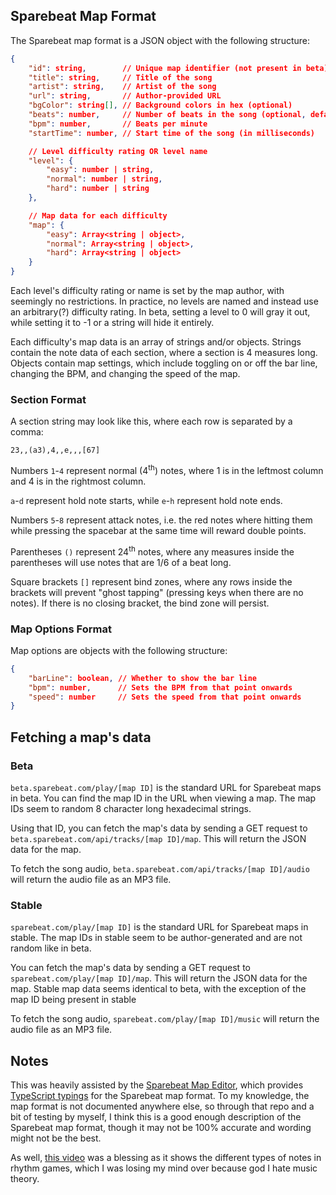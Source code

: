 ## Sparebeat Map Format

The Sparebeat map format is a JSON object with the following structure:

```json
{
    "id": string,        // Unique map identifier (not present in beta)
    "title": string,     // Title of the song
    "artist": string,    // Artist of the song
    "url": string,       // Author-provided URL
    "bgColor": string[], // Background colors in hex (optional)
    "beats": number,     // Number of beats in the song (optional, defaults to 4(?))
    "bpm": number,       // Beats per minute
    "startTime": number, // Start time of the song (in milliseconds)

    // Level difficulty rating OR level name
    "level": {
        "easy": number | string,
        "normal": number | string,
        "hard": number | string
    },

    // Map data for each difficulty
    "map": {
        "easy": Array<string | object>,
        "normal": Array<string | object>,
        "hard": Array<string | object>
    }
}
```

Each level's difficulty rating or name is set by the map author, with seemingly no restrictions. In practice, no levels are named and instead use an arbitrary(?) difficulty rating. In beta, setting a level to 0 will gray it out, while setting it to -1 or a string will hide it entirely.

Each difficulty's map data is an array of strings and/or objects. Strings contain the note data of each section, where a section is 4 measures long. Objects contain map settings, which include toggling on or off the bar line, changing the BPM, and changing the speed of the map.

### Section Format

A section string may look like this, where each row is separated by a comma:

```
23,,(a3),4,,e,,,[67]
```

Numbers `1`-`4` represent normal (4<sup>th</sup>) notes, where 1 is in the leftmost column and 4 is in the rightmost column.

`a`-`d` represent hold note starts, while `e`-`h` represent hold note ends.

Numbers `5`-`8` represent attack notes, i.e. the red notes where hitting them while pressing the spacebar at the same time will reward double points.

Parentheses `()` represent 24<sup>th</sup> notes, where any measures inside the parentheses will use notes that are 1/6 of a beat long.

Square brackets `[]` represent bind zones, where any rows inside the brackets will prevent "ghost tapping" (pressing keys when there are no notes). If there is no closing bracket, the bind zone will persist.

### Map Options Format

Map options are objects with the following structure:

```json
{
    "barLine": boolean, // Whether to show the bar line
    "bpm": number,      // Sets the BPM from that point onwards
    "speed": number     // Sets the speed from that point onwards
}
```

## Fetching a map's data

### Beta

`beta.sparebeat.com/play/[map ID]` is the standard URL for Sparebeat maps in beta. You can find the map ID in the URL when viewing a map. The map IDs seem to random 8 character long hexadecimal strings.

Using that ID, you can fetch the map's data by sending a GET request to `beta.sparebeat.com/api/tracks/[map ID]/map`. This will return the JSON data for the map.

To fetch the song audio, `beta.sparebeat.com/api/tracks/[map ID]/audio` will return the audio file as an MP3 file.

### Stable

`sparebeat.com/play/[map ID]` is the standard URL for Sparebeat maps in stable. The map IDs in stable seem to be author-generated and are not random like in beta.

You can fetch the map's data by sending a GET request to `sparebeat.com/play/[map ID]/map`. This will return the JSON data for the map. Stable map data seems identical to beta, with the exception of the map ID being present in stable

To fetch the song audio, `sparebeat.com/play/[map ID]/music` will return the audio file as an MP3 file.

## Notes

This was heavily assisted by the [Sparebeat Map Editor](https://github.com/bo-yakitarako/sparebeat-map-editor), which provides [TypeScript typings](https://github.com/bo-yakitarako/sparebeat-map-editor/blob/master/src/modules/mapConvert/ISparebeatJson.ts) for the Sparebeat map format. To my knowledge, the map format is not documented anywhere else, so through that repo and a bit of testing by myself, I think this is a good enough description of the Sparebeat map format, though it may not be 100% accurate and wording might not be the best.

As well, [this video](https://www.youtube.com/watch?v=Jgz8-UKv8NE) was a blessing as it shows the different types of notes in rhythm games, which I was losing my mind over because god I hate music theory.
